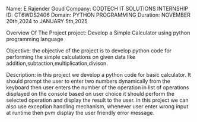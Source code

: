 Name: E Rajender Goud
Company: CODTECH IT SOLUTIONS INTERNSHIP
ID: CT6WDS2406
Domain: PYTHON PROGRAMMING
Duration: NOVEMBER 20th,2024 to JANUARY 5th,2025

Overview Of The Project
project: Develop a Simple Calculator using python programming language

Objective:
the objective of the project is to develop python code for performing the simple calculations on given data like addition,subtaction,multiplication,divison.

Description:
in this project we develop a python code for basic calculator. It should prompt the user to enter two numbers dynamically from the keyboard then user enters the 
number of the operation in list of operations displayed on the console based on user choice it should perform the selected operation and display the result to the user.
in this project we can also use exception handling mechanism, whenever user enter wrong input at runtime then pvm display the user friendly error message.  
